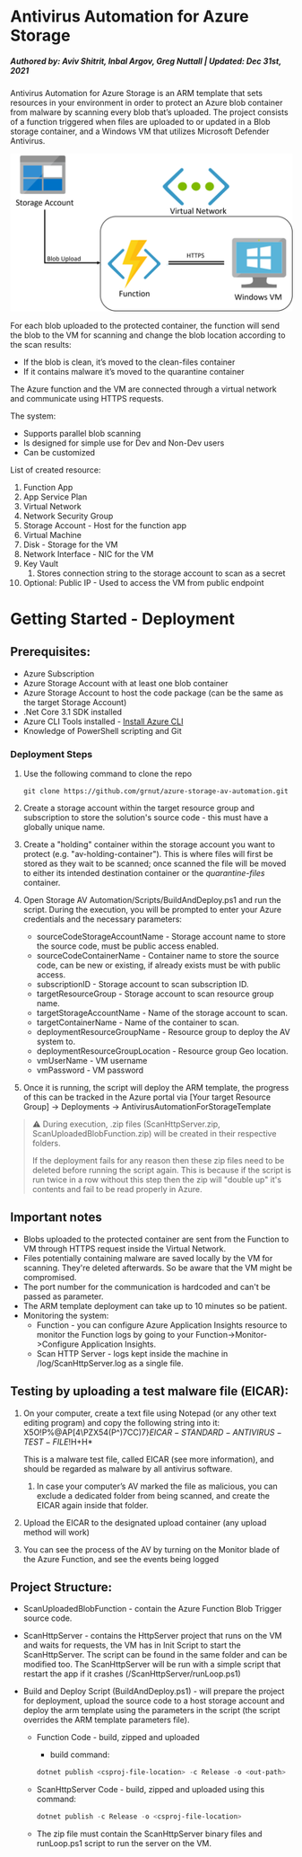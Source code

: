 # Antivirus Automation for Azure Storage
##### Authored by: Aviv Shitrit, Inbal Argov, Greg Nuttall | Updated: Dec 31st, 2021  

Antivirus Automation for Azure Storage is an ARM template that sets resources in your environment in order to protect an Azure blob container from malware by scanning every blob that’s uploaded. The project consists of a function triggered when files are uploaded to or updated in a Blob storage container, and a Windows VM that utilizes  Microsoft Defender Antivirus.

<img src="https://raw.githubusercontent.com/Azure/azure-storage-av-automation/main/AvAutoSystem.png"/>

For each blob uploaded to the protected container, the function will send the blob to the VM for scanning and change the blob location according to the scan results:
* If the blob is clean, it’s moved to the clean-files container
* If it contains malware it’s moved to the quarantine container

The Azure function and the VM are connected through a virtual network and communicate using HTTPS requests.  

The system:
* Supports parallel blob scanning
* Is designed for simple use for Dev and Non-Dev users
* Can be customized

List of created resource:
1. Function App
1. App Service Plan
1. Virtual Network
1. Network Security Group
1. Storage Account - Host for the function app
1. Virtual Machine
1. Disk - Storage for the VM
1. Network Interface - NIC for the VM
1. Key Vault
    1. Stores connection string to the storage account to scan as a secret
1. Optional: Public IP - Used to access the VM from public endpoint
# Getting Started - Deployment

## Prerequisites:
* Azure Subscription
* Azure Storage Account with at least one blob container
* Azure Storage Account to host the code package (can be the same as the target Storage Account)
* .Net Core 3.1 SDK installed
* Azure CLI Tools installed - [Install Azure CLI][instalCliUrl]
* Knowledge of PowerShell scripting and Git
### Deployment Steps
1. Use the following command to clone the repo
    ```
    git clone https://github.com/grnut/azure-storage-av-automation.git
    ```

2. Create a storage account within the target resource group and subscription to store the solution's source code - this must have a globally unique name.

3. Create a "holding" container within the storage account you want to protect (e.g. "av-holding-container"). This is where files will first be stored as they wait to be scanned; once scanned the file will be moved to either its intended destination container or the *quarantine-files* container.

4. Open Storage AV Automation/Scripts/BuildAndDeploy.ps1 and run the script. During the execution, you will be prompted to enter your Azure credentials and the necessary parameters:

    - sourceCodeStorageAccountName - Storage account name to store the source code, must be public access enabled.
    - sourceCodeContainerName - Container name to store the source code, can be new or existing, if already exists must be with public access.
    - subscriptionID - Storage account to scan subscription ID.
    - targetResourceGroup - Storage account to scan resource group name.
    - targetStorageAccountName - Name of the storage account to scan.
    - targetContainerName - Name of the container to scan.
    - deploymentResourceGroupName - Resource group to deploy the AV system to.
    - deploymentResourceGroupLocation - Resource group Geo location.
    - vmUserName - VM username
    - vmPassword - VM password

5.  Once it is running, the script will deploy the ARM template, the progress of this can be tracked in the Azure portal via [Your target Resource Group] -> Deployments -> AntivirusAutomationForStorageTemplate

    
> :warning: During execution, .zip files (ScanHttpServer.zip, ScanUploadedBlobFunction.zip) will be created in their respective folders.     
>
>If the deployment fails for any reason then these zip files need to be deleted before running the script again. This is because if the script is run twice in a row without this step then the zip will "double up" it's contents and fail to be read properly in Azure.

## Important notes
* Blobs uploaded to the protected container are sent from the Function to VM through HTTPS request inside the Virtual Network.
* Files potentially containing malware are saved locally by the VM for scanning. They're deleted afterwards. So be aware that the VM might be compromised.
* The port number for the communication is hardcoded and can't be passed as parameter.
* The ARM template deployment can take up to 10 minutes so be patient.
* Monitoring the system:
    * Function - you can configure Azure Application Insights resource to monitor the Function logs by going to your Function->Monitor->Configure Application Insights.
    * Scan HTTP Server - logs kept inside the machine in /log/ScanHttpServer.log as a single file.

## Testing by uploading a test malware file (EICAR):
1. On your computer, create a text file using Notepad (or any other text editing program) and copy the following string into it:
X5O!P%@AP[4\PZX54(P^)7CC)7}$EICAR-STANDARD-ANTIVIRUS-TEST-FILE!$H+H*

    This is a malware test file, called EICAR (see more information), and should be regarded as malware by all antivirus software. 
    1. In case your computer’s AV marked the file as malicious, you can exclude a dedicated folder from being scanned, and create the EICAR again inside that folder.

2. Upload the EICAR to the designated upload container (any upload method will work)

3. You can see the process of the AV by turning on the Monitor blade of the Azure Function, and see the events being logged 

## Project Structure:
* ScanUploadedBlobFunction - contain the Azure Function Blob Trigger source code.

* ScanHttpServer - contains the HttpServer project that runs on the VM and waits for requests, the VM has in Init Script to start the ScanHttpServer. The script can be found in the same folder and can be modified too. The ScanHttpServer will be run with a simple script that restart the app if it crashes (/ScanHttpServer/runLoop.ps1)

* Build and Deploy Script (BuildAndDeploy.ps1) - will prepare the project for deployment, upload the source code to a host storage account and deploy the arm template using the parameters in the script (the script overrides the ARM template parameters file).

    *  Function Code - build, zipped and uploaded
        * build command:
    
        ```powershell
        dotnet publish <csproj-file-location> -c Release -o <out-path>
        ```

    *  ScanHttpServer Code - build, zipped and uploaded using this command:

        ```powershell
        dotnet publish -c Release -o <csproj-file-location>
        ```

    * The zip file must contain the ScanHttpServer binary files and runLoop.ps1 script to run the server on the VM.

[instalCliUrl]: https://docs.microsoft.com/en-us/cli/azure/install-azure-cli

[blobTriggerAlternatives]: https://docs.microsoft.com/en-us/azure/azure-functions/functions-bindings-storage-blob-trigger?tabs=csharp#alternatives

[existingVnetScenario]: https://github.com/Azure/azure-storage-av-automation#existing-vnet-variation

[enableAppInsights]: https://docs.microsoft.com/en-us/azure/azure-functions/functions-monitoring

[azureMonitorLogs]: https://docs.microsoft.com/en-us/azure/azure-functions/functions-monitor-log-analytics?tabs=csharp
